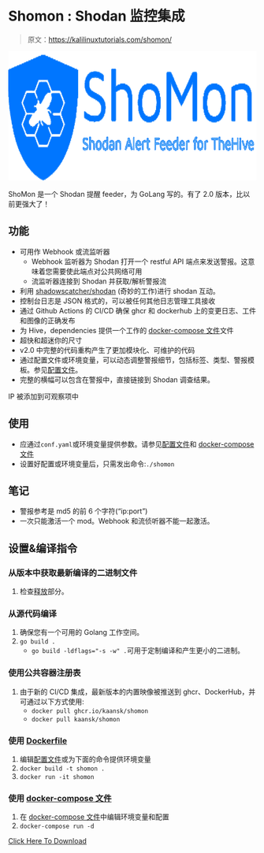 # Shomon : Shodan 监控集成

> 原文：<https://kalilinuxtutorials.com/shomon/>

[![](img//b0fb25c97da07851a0f0127b0a6f17d3.png)](https://blogger.googleusercontent.com/img/b/R29vZ2xl/AVvXsEilNMgxAkFjh0hy7bJ_OkXUMHpNdaw-G0eKzZwAX-GFCPDpbsIzG-EHK6m6sAypkcX8yJhQotcD3HUF2jQY1AEOc7skAUMm2PomsriLpgWoqUBT-Fa1n1J7BdLAEZ_Kx3WSkjifFdyDCnjHX8Ufl8rkTDpmX_zQHGNqN0F6V90NPvrbpgY1YnNo4Aon/s728/Shomon.png)

ShoMon 是一个 Shodan 提醒 feeder，为 GoLang 写的。有了 2.0 版本，比以前更强大了！

## 功能

*   可用作 Webhook 或流监听器
    *   Webhook 监听器为 Shodan 打开一个 restful API 端点来发送警报。这意味着您需要使此端点对公共网络可用
    *   流监听器连接到 Shodan 并获取/解析警报流
*   利用 [shadowscatcher/shodan](https://github.com/shadowscatcher/shodan) (奇妙的工作)进行 shodan 互动。
*   控制台日志是 JSON 格式的，可以被任何其他日志管理工具接收
*   通过 Github Actions 的 CI/CD 确保 ghcr 和 dockerhub 上的变更日志、工件和图像的正确发布
*   为 Hive，dependencies 提供一个工作的 [docker-compose 文件](https://github.com/KaanSK/shomon/blob/master/docker-compose.yml)文件
*   超快和超迷你的尺寸
*   v2.0 中完整的代码重构产生了更加模块化、可维护的代码
*   通过配置文件或环境变量，可以动态调整警报细节，包括标签、类型、警报模板。参见[配置文件](https://github.com/KaanSK/shomon/blob/master/conf.yaml)。
*   完整的横幅可以包含在警报中，直接链接到 Shodan 调查结果。

IP 被添加到可观察项中

## 使用

*   应通过`conf.yaml`或环境变量提供参数。请参见[配置文件](https://github.com/KaanSK/shomon/blob/master/conf.yaml)和 [docker-compose 文件](https://github.com/KaanSK/shomon/blob/master/docker-compose.yml)
*   设置好配置或环境变量后，只需发出命令:`./shomon`

## 笔记

*   警报参考是 md5 的前 6 个字符(“ip:port”)
*   一次只能激活一个 mod。Webhook 和流侦听器不能一起激活。

## 设置&编译指令

### 从版本中获取最新编译的二进制文件

1.  检查[释放](https://github.com/KaanSK/shomon/releases/latest)部分。

### 从源代码编译

1.  确保您有一个可用的 Golang 工作空间。
2.  `go build .`
    *   `go build -ldflags="-s -w" .`可用于定制编译和产生更小的二进制。

### 使用公共容器注册表

1.  由于新的 CI/CD 集成，最新版本的内置映像被推送到 ghcr、DockerHub，并可通过以下方式使用:
    *   `docker pull ghcr.io/kaansk/shomon`
    *   `docker pull kaansk/shomon`

### 使用 [Dockerfile](https://github.com/KaanSK/shomon/blob/master/Dockerfile)

1.  编辑[配置文件](https://github.com/KaanSK/shomon/blob/master/conf.yaml)或为下面的命令提供环境变量
2.  `docker build -t shomon .`
3.  `docker run -it shomon`

### 使用 [docker-compose 文件](https://github.com/KaanSK/shomon/blob/master/docker-compose.yml)

1.  在 [docker-compose 文件](https://github.com/KaanSK/shomon/blob/master/docker-compose.yml)中编辑环境变量和配置
2.  `docker-compose run -d`

[Click Here To Download](https://github.com/KaanSK/shomon)